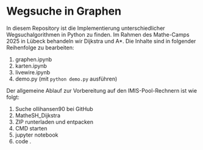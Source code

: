 # Wegsuche in Graphen
In diesem Repository ist die Implementierung unterschiedlicher Wegsuchalgorithmen in Python zu finden. Im Rahmen des Mathe-Camps 2025 in Lübeck behandeln wir Dijkstra und A*. Die Inhalte sind in folgender Reihenfolge zu bearbeiten:

1. graphen.ipynb
2. karten.ipynb
3. livewire.ipynb
4. demo.py (mit `python demo.py` ausführen)

Der allgemeine Ablauf zur Vorbereitung auf den IMIS-Pool-Rechnern ist wie folgt:
1. Suche ollihansen90 bei GitHub
2. MatheSH_Dijkstra
3. ZIP runterladen und entpacken
4. CMD starten
5. jupyter notebook
6. code .
